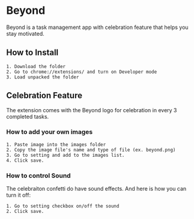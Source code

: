 # Beyond
Beyond is a task management app with celebration feature that helps you stay motivated.

## How to Install
```
1. Download the folder
2. Go to chrome://extensions/ and turn on Developer mode
3. Load unpacked the folder
```
## Celebration Feature
The extension comes with the Beyond logo for celebration in every 3 completed tasks.
### How to add your own images
```
1. Paste image into the images folder
2. Copy the image file's name and type of file (ex. beyond.png)
3. Go to setting and add to the images list.
4. Click save.
```
### How to control Sound
The celebraiton confetti do have sound effects. And here is how you can turn it off:
```
1. Go to setting checkbox on/off the sound
2. Click save.
```
